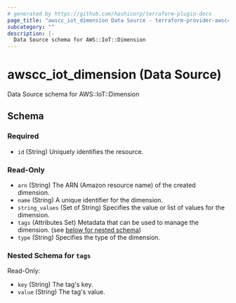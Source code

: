 ```yaml
---
# generated by https://github.com/hashicorp/terraform-plugin-docs
page_title: "awscc_iot_dimension Data Source - terraform-provider-awscc"
subcategory: ""
description: |-
  Data Source schema for AWS::IoT::Dimension
---
```


# awscc_iot_dimension (Data Source)

Data Source schema for AWS::IoT::Dimension



<!-- schema generated by tfplugindocs -->
## Schema

### Required

- `id` (String) Uniquely identifies the resource.

### Read-Only

- `arn` (String) The ARN (Amazon resource name) of the created dimension.
- `name` (String) A unique identifier for the dimension.
- `string_values` (Set of String) Specifies the value or list of values for the dimension.
- `tags` (Attributes Set) Metadata that can be used to manage the dimension. (see [below for nested schema](#nestedatt--tags))
- `type` (String) Specifies the type of the dimension.

<a id="nestedatt--tags"></a>
### Nested Schema for `tags`

Read-Only:

- `key` (String) The tag's key.
- `value` (String) The tag's value.
